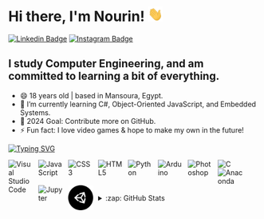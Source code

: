 # Hi there, I'm Nourin!  <img src="https://github.com/ABSphreak/ABSphreak/blob/master/gifs/Hi.gif" width="30">
[![Linkedin Badge](https://img.shields.io/badge/-NourinAwad-blue?style=flat-square&logo=Linkedin&logoColor=white&link=https://www.linkedin.com/in/nourin-awad-942843257/)](https://www.linkedin.com/in/nourinawad/) [![Instagram Badge](https://img.shields.io/badge/-@nourinawadd-c23584?style=flat-square&labelColor=c23584&logo=instagram&logoColor=white&link=https://www.instagram.com/nourinawadd/)](https://www.instagram.com/nourinawadd/) 

## I study Computer Engineering, and am committed to learning a bit of everything.

- 😄 18 years old | based in Mansoura, Egypt.
- 🌱 I’m currently learning C#, Object-Oriented JavaScript, and Embedded Systems.
- 🥅 2024 Goal: Contribute more on GitHub.
- ⚡ Fun fact: I love video games & hope to make my own in the future!

[![Typing SVG](https://readme-typing-svg.demolab.com/?lines=Tech+Stack)](https://git.io/typing-svg)

<img align="left" alt="Visual Studio Code" width="50px" src="https://cdn.jsdelivr.net/gh/devicons/devicon/icons/vscode/vscode-original.svg" style="padding-right:10px;"/>
<img align="left" alt="JavaScript" width="50px" src="https://cdn.jsdelivr.net/gh/devicons/devicon/icons/javascript/javascript-original.svg" style="padding-right:10px;"/>
<img align="left" alt="CSS3" width="50px" src="https://cdn.jsdelivr.net/gh/devicons/devicon/icons/css3/css3-original.svg" style="padding-right:10px;"/>
<img align="left" alt="HTML5" width="50px" src="https://cdn.jsdelivr.net/gh/devicons/devicon/icons/html5/html5-original.svg" style="padding-right:10px;"/>
<img align="left" alt="Python" width="50px" src="https://cdn.jsdelivr.net/gh/devicons/devicon/icons/python/python-original.svg" style="padding-right:10px;" />
<img align="left" alt="Arduino" width="50px" src="https://cdn.jsdelivr.net/gh/devicons/devicon/icons/arduino/arduino-original.svg" style="padding-right:10px;" />
<img align="left" alt="Photoshop" width="50px" src="https://cdn.jsdelivr.net/gh/devicons/devicon/icons/photoshop/photoshop-plain.svg" style="padding-right:10px;" />
<img align="left" alt="C" width="50px" src="https://cdn.jsdelivr.net/gh/devicons/devicon/icons/c/c-original.svg" style="padding-right:10px;" />
<img align="left" alt="Anaconda" width="50px" src="https://cdn.jsdelivr.net/gh/devicons/devicon/icons/anaconda/anaconda-original.svg" style="padding-right:10px;" />
<img align="left" alt="Jupyter" width="50px" src="https://cdn.jsdelivr.net/gh/devicons/devicon/icons/jupyter/jupyter-original-wordmark.svg" style="padding-right:10px;" />
<img align="left" alt="Unity" width="50px" src="unity-svgrepo-com.svg" style="padding-right:10px;" />

<br />
<br />
<br />
<br />
<details>
  <summary>:zap: GitHub Stats</summary>

  <img align="left" alt="nourinawadd's GitHub Stats" src="https://github-readme-stats.vercel.app/api?username=nourinawadd&show_icons=true&hide_border=false&title_color=ff652f&icon_color=FFE400&bg_color=09131B&text_color=ffffff&border_color=0c1a25" />

</details>

